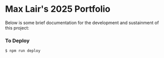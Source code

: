 # Max Lair's 2025 Portfolio

Below is some brief documentation for the development and sustainment of this project:

### To Deploy
```
$ npm run deploy
```
